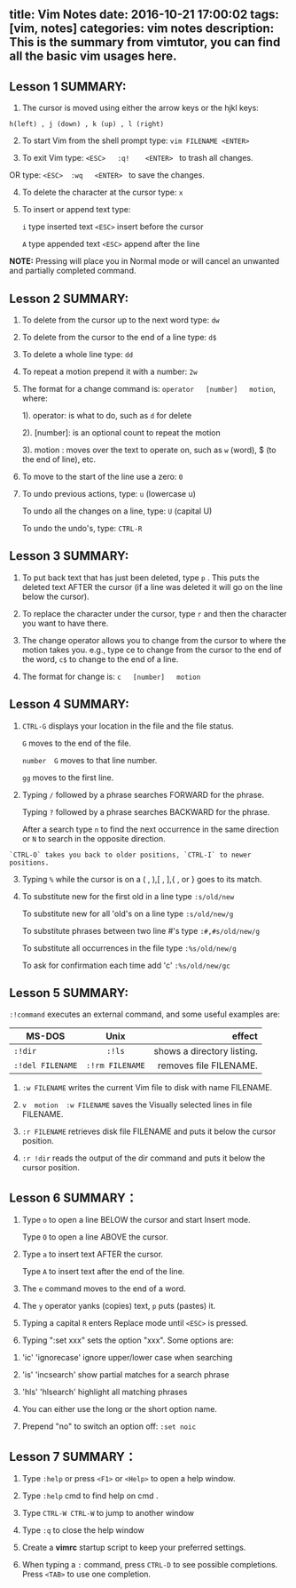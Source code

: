 title: Vim Notes
date: 2016-10-21 17:00:02
tags: [vim, notes]
categories: vim notes
description: This is the summary from vimtutor, you can find all the basic vim usages here. 
---

## Lesson 1 SUMMARY:

  1. The cursor is moved using either the arrow keys or the hjkl keys: 
  
    h(left) , j (down) , k (up) , l (right)
   
  2. To start Vim from the shell prompt type:  `vim FILENAME <ENTER>`
  
  3. To exit Vim type:	 `<ESC>   :q!	 <ENTER> ` to trash all changes.
  
  OR type: `<ESC>  :wq	 <ENTER> ` to save the changes.
  
  4. To delete the character at the cursor type:  `x`
  
  5. To insert or append text type:
    
      `i`   type inserted text   `<ESC>`   insert before the cursor
      
      `A`   type appended text   `<ESC>`    append after the line

	 
**NOTE:** Pressing <ESC> will place you in Normal mode or will cancel an unwanted and partially completed command.

## Lesson 2 SUMMARY:

  1. To delete from the cursor up to the next word type: `dw`
  
  2. To delete from the cursor to the end of a line type: `d$`
  
  3. To delete a whole line type:  `dd`

  4. To repeat a motion prepend it with a number: `2w`
  
  5. The format for a change command is: `operator   [number]   motion`, where: 
     
     1). operator: is what to do, such as  `d`  for delete
     
     2). [number]: is an optional count to repeat the motion
     
     3). motion : moves over the text to operate on, such as  `w` (word), $ (to the end of line), etc.

  6. To move to the start of the line use a zero:  `0`

  7.  To undo previous actions, type: `u`  (lowercase u)
 
      To undo all the changes on a line, type:  `U`  (capital U)
     
      To undo the undo's, type: `CTRL-R`
     
## Lesson 3 SUMMARY:

  1. To put back text that has just been deleted, type `p` .  This puts the deleted text AFTER the cursor (if a line was deleted it will go on the line below the cursor).

  2. To replace the character under the cursor, type `r` and then the character you want to have there.

  3. The change operator allows you to change from the cursor to where the motion takes you.  e.g., type  ce  to change from the cursor to the end of the word,  `c$` to change to the end of a line.

  4. The format for change is:  `c   [number]   motion`

## Lesson 4 SUMMARY:

  1. `CTRL-G`  displays your location in the file and the file status.
  
     `G`  moves to the end of the file.
             
     `number  G`  moves to that line number.
      
     `gg`  moves to the first line.

  2. Typing  `/`	followed by a phrase searches FORWARD for the phrase.
  
     Typing  `?`	followed by a phrase searches BACKWARD for the phrase.
     
     After a search type  `n`  to find the next occurrence in the same direction or  `N`  to search in the opposite direction.
     
    `CTRL-O` takes you back to older positions, `CTRL-I` to newer positions.

  3. Typing  `%`	while the cursor is on a ( , ),[ , ],{ , or } goes to its match.

  4. To substitute new for the first old in a line type    `:s/old/new`
 
     To substitute new for all 'old's on a line type     `:s/old/new/g`
    
     To substitute phrases between two line #'s type     `:#,#s/old/new/g`
     
     To substitute all occurrences in the file type      `:%s/old/new/g`
     
     To ask for confirmation each time add 'c'           `:%s/old/new/gc`

## Lesson 5 SUMMARY:

 `:!command`  executes an external command,  and some useful examples are:
      
|	MS-DOS	|  Unix|      effect    | 
|-----------|:--------:|----------:|
|`:!dir`		  | `:!ls`		  | shows a directory listing.|
|`:!del FILENAME`  | `:!rm FILENAME` |  removes file FILENAME.|

  1.  `:w FILENAME`  writes the current Vim file to disk with name FILENAME.

  2.  `v  motion  :w FILENAME`  saves the Visually selected lines in file FILENAME.

  3.  `:r FILENAME`  retrieves disk file FILENAME and puts it below the cursor position.

  4.  `:r !dir`  reads the output of the dir command and puts it below the cursor position.

##	Lesson 6 SUMMARY：

  1. Type  `o`  to open a line BELOW the cursor and start Insert mode.
  
     Type  `O`  to open a line ABOVE the cursor.

  2. Type  `a`  to insert text AFTER the cursor.
  
     Type  `A`  to insert text after the end of the line.

  3. The  `e`  command moves to the end of a word.

  4. The  `y`  operator yanks (copies) text,  `p`  puts (pastes) it.

  5. Typing a capital `R`  enters Replace mode until  `<ESC>`  is pressed.

  6. Typing ":set xxx" sets the option "xxx".  Some options are:
  
   1) 'ic' 'ignorecase'	ignore upper/lower case when searching
  	
   2) 'is' 'incsearch'	show partial matches for a search phrase
	
   3) 'hls' 'hlsearch'	highlight all matching phrases
	
   4) You can either use the long or the short option name.

7. Prepend "no" to switch an option off:   `:set noic`

## Lesson 7 SUMMARY：

  1. Type  `:help`  or press `<F1>` or `<Help>`  to open a help window.

  2. Type  `:help` cmd  to find help on  cmd .

  3. Type  `CTRL-W CTRL-W`  to jump to another window

  4. Type  `:q`  to close the help window

  5. Create a **vimrc** startup script to keep your preferred settings.

  6. When typing a  `:`  command, press `CTRL-D` to see possible completions. Press `<TAB>` to use one completion.
